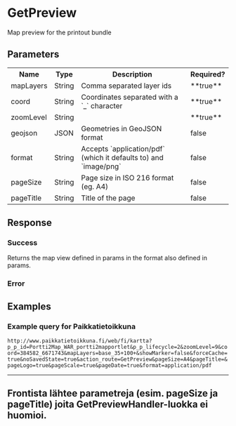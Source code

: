 # GetPreview
Map preview for the printout bundle

## Parameters
<table>
  <tr>
    <th>Name</th>
    <th>Type</th>
    <th>Description</th>
    <th>Required?</th>
  </tr>
  <tr>
    <td>mapLayers</td>
    <td>String</td>
    <td>Comma separated layer ids</td>
    <td>**true**</td>
  </tr>
  <tr>
    <td>coord</td>
    <td>String</td>
    <td>Coordinates separated with a `_` character</td>
    <td>**true**</td>
  </tr>
  <tr>
    <td>zoomLevel</td>
    <td>String</td>
    <td></td>
    <td>**true**</td>
  </tr>
  <tr>
    <td>geojson</td>
    <td>JSON</td>
    <td>Geometries in GeoJSON format</td>
    <td>false</td>
  </tr>
  <tr>
    <td>format</td>
    <td>String</td>
    <td>Accepts `application/pdf` (which it defaults to) and `image/png`</td>
    <td>false</td>
  </tr>
  <tr>
    <td>pageSize</td>
    <td>String</td>
    <td>Page size in ISO 216 format (eg. A4)</td>
    <td>false</td>
  </tr>
  <tr>
    <td>pageTitle</td>
    <td>String</td>
    <td>Title of the page</td>
    <td>false</td>
  </tr>
</table>

## Response

### Success
Returns the map view defined in params in the format also defined in params.

### Error

## Examples

### Example query for Paikkatietoikkuna
`http://www.paikkatietoikkuna.fi/web/fi/kartta?p_p_id=Portti2Map_WAR_portti2mapportlet&p_p_lifecycle=2&zoomLevel=9&coord=384582_6671743&mapLayers=base_35+100+&showMarker=false&forceCache=true&noSavedState=true&action_route=GetPreview&pageSize=A4&pageTitle=&pageLogo=true&pageScale=true&pageDate=true&format=application/pdf`

---
Frontista lähtee parametreja (esim. pageSize ja pageTitle) joita GetPreviewHandler-luokka ei huomioi.
---